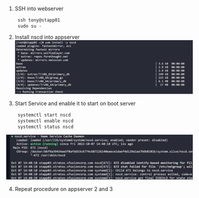 1. SSH into webserver 

        ssh tony@stapp01
        sudo su -

2. Install nscd into appserver
![](./img/1.install.png)

3. Start Service and enable it to start on boot server

        systemctl start nscd
        systemctl enable nscd
        systemctl status nscd
![](./img/2.success.png)

4. Repeat procedure on appserver 2 and 3